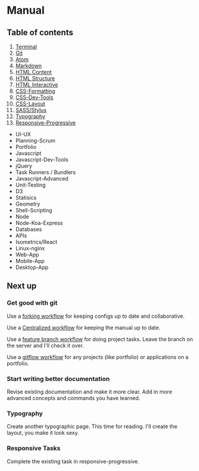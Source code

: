 # Manual

## Table of contents

1.  [Terminal](https://github.com/RachelFrank/Manual/tree/master/Terminal)
2.  [Git](https://github.com/RachelFrank/Manual/tree/master/Git)
3.  [Atom](https://github.com/RachelFrank/Manual/tree/master/Atom)
4.  [Markdown](https://github.com/RachelFrank/Manual/tree/master/Markdown)
5.  [HTML Content](https://github.com/RachelFrank/Manual/tree/master/HTML-Content)
6.  [HTML Structure](https://github.com/RachelFrank/Manual/tree/master/HTML-Structure)
7.  [HTML Interactive](https://github.com/RachelFrank/Manual/tree/master/HTML-Interactive)
8.  [CSS-Formatting](https://github.com/RachelFrank/Manual/tree/master/CSS-Formatting)
9.  [CSS-Dev-Tools](https://github.com/RachelFrank/Manual/tree/master/CSS-Dev-Tools)
10. [CSS-Layout](https://github.com/RachelFrank/Manual/tree/master/CSS-Layout)
11. [SASS/Stylus](https://github.com/RachelFrank/Manual/tree/master/SASS)
12. [Typography](https://github.com/RachelFrank/Manual/tree/master/Typography)
13. [Responsive-Progressive](https://github.com/RachelFrank/Manual/tree/master/Responsive-Progressive)
*   UI-UX
*   Planning-Scrum
*   Portfolio
*   Javascript
*   Javascript-Dev-Tools
*   jQuery
*   Task Runners / Bundlers
*   Javascript-Advanced
*   Unit-Testing
*   D3
*   Statisics
*   Geometry
*   Shell-Scripting
*   Node
*   Node-Koa-Express
*   Databases
*   APIs
*   Isometrics/React
*   Linux-nginx
*   Web-App
*   Mobile-App
*   Desktop-App

## Next up

### Get good with git

Use a [forking workflow](https://www.atlassian.com/git/tutorials/comparing-workflows#forking-workflow) for keeping configs up to date and collaborative.

Use a [Centralized workflow](https://www.atlassian.com/git/tutorials/comparing-workflows#centralized-workflow) for keeping the manual up to date.

Use a [feature branch workflow](https://www.atlassian.com/git/tutorials/comparing-workflows#feature-branch-workflow) for doing project tasks. Leave the branch on the server and I'll check it over.

Use a [gitflow workflow](https://www.atlassian.com/git/tutorials/comparing-workflows#feature-branch-workflow) for any projects (like portfolio) or applications on a portfolio.

### Start writing better documentation

Revise existing documentation and make it more clear. Add in more advanced concepts and commands you have learned.

### Typography

Create another typographic page. This time for reading. I'll create the layout, you make it look sexy.

### Responsive Tasks

Complete the existing task in responsive-progressive.
